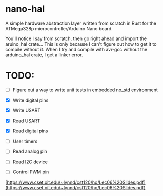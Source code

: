 # nano-hal
A simple hardware abstraction layer written from scratch in Rust
for the ATMega328p microcontroller/Arduino Nano board. 

You'll notice I say from scratch, then go right ahead and import the aruino_hal crate...
This is only because I can't figure out how to get it to compile without it.
When I try and compile with avr-gcc without the arduino_hal crate, I get a linker error.

# TODO:
- [ ] Figure out a way to write unit tests in embedded no_std environment
- [x] Write digital pins
- [x] Write USART
- [x] Read USART
- [x] Read digital pins
- [ ] User timers
- [ ] Read analog pin
- [ ] Read I2C device
- [ ] Control PWM pin



[https://www.cset.oit.edu/~lynnd/cst120/ho/Lec06%20Slides.pdf](https://www.cset.oit.edu/~lynnd/cst120/ho/Lec06%20Slides.pdf)
